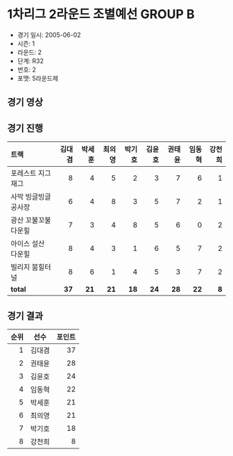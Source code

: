 # 1차리그 2라운드 조별예선 GROUP B

- 경기 일시: 2005-06-02
- 시즌: 1
- 라운드: 2
- 단계: R32
- 번호: 2
- 포맷: 5라운드제





## 경기 영상
## 경기 진행

| 트랙 | 김대겸 | 박세훈 | 최의영 | 박기호 | 김윤호 | 권태윤 | 임동혁 | 강천희 |
|:---|---:|---:|---:|---:|---:|---:|---:|---:|
| 포레스트 지그재그 | 8 | 4 | 5 | 2 | 3 | 7 | 6 | 1 |
| 사막 빙글빙글 공사장 | 6 | 4 | 8 | 3 | 5 | 7 | 2 | 1 |
| 광산 꼬불꼬불 다운힐 | 7 | 3 | 4 | 8 | 5 | 6 | 0 | 2 |
| 아이스 설산 다운힐 | 8 | 4 | 3 | 1 | 6 | 5 | 7 | 2 |
| 빌리지 붐힐터널 | 8 | 6 | 1 | 4 | 5 | 3 | 7 | 2 |
| __total__ | __37__ | __21__ | __21__ | __18__ | __24__ | __28__ | __22__ | __8__ |




## 경기 결과

| 순위 | 선수 | 포인트 |
|---:|:---:|---:|
| 1 | 김대겸 | 37 |
| 2 | 권태윤 | 28 |
| 3 | 김윤호 | 24 |
| 4 | 임동혁 | 22 |
| 5 | 박세훈 | 21 |
| 6 | 최의영 | 21 |
| 7 | 박기호 | 18 |
| 8 | 강천희 | 8 |

